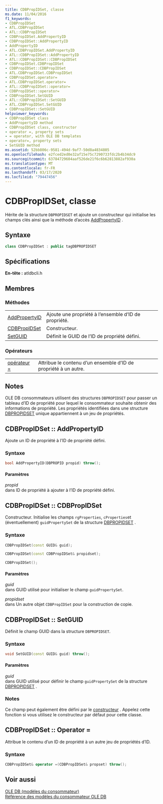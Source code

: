 ```yaml
---
title: CDBPropIDSet, classe
ms.date: 11/04/2016
f1_keywords:
- CDBPropIDSet
- ATL.CDBPropIDSet
- ATL::CDBPropIDSet
- CDBPropIDSet.AddPropertyID
- CDBPropIDSet::AddPropertyID
- AddPropertyID
- ATL.CDBPropIDSet.AddPropertyID
- ATL::CDBPropIDSet::AddPropertyID
- ATL::CDBPropIDSet::CDBPropIDSet
- CDBPropIDSet.CDBPropIDSet
- CDBPropIDSet::CDBPropIDSet
- ATL.CDBPropIDSet.CDBPropIDSet
- CDBPropIDSet.operator=
- ATL.CDBPropIDSet.operator=
- ATL::CDBPropIDSet::operator=
- CDBPropIDSet::operator=
- CDBPropIDSet.SetGUID
- ATL::CDBPropIDSet::SetGUID
- ATL.CDBPropIDSet.SetGUID
- CDBPropIDSet::SetGUID
helpviewer_keywords:
- CDBPropIDSet class
- AddPropertyID method
- CDBPropIDSet class, constructor
- operator =, property sets
- = operator, with OLE DB templates
- operator=, property sets
- SetGUID method
ms.assetid: 52bb806c-9581-494d-9af7-50d8a4834805
ms.openlocfilehash: e2fced2ed0e32af15e75c7290733fdc2b4b34dc9
ms.sourcegitcommit: 63784729604aaf526de21f6c6b62813882af930a
ms.translationtype: MT
ms.contentlocale: fr-FR
ms.lasthandoff: 03/17/2020
ms.locfileid: "79447456"
---
```

# <a name="cdbpropidset-class"></a>CDBPropIDSet, classe

Hérite de la structure `DBPROPIDSET` et ajoute un constructeur qui initialise les champs clés ainsi que la méthode d’accès [AddPropertyID](../../data/oledb/cdbpropidset-addpropertyid.md) .

## <a name="syntax"></a>Syntaxe

```cpp
class CDBPropIDSet : public tagDBPROPIDSET
```

## <a name="requirements"></a>Spécifications

**En-tête :** atldbcli.h

## <a name="members"></a>Membres

### <a name="methods"></a>Méthodes

|||
|-|-|
|[AddPropertyID](#addpropertyid)|Ajoute une propriété à l’ensemble d’ID de propriété.|
|[CDBPropIDSet](#cdbpropidset)|Constructeur.|
|[SetGUID](#setguid)|Définit le GUID de l’ID de propriété défini.|

### <a name="operators"></a>Opérateurs

|||
|-|-|
|[opérateur =](#op_equal)|Attribue le contenu d’un ensemble d’ID de propriété à un autre.|

## <a name="remarks"></a>Notes

OLE DB consommateurs utilisent des structures `DBPROPIDSET` pour passer un tableau d’ID de propriété pour lequel le consommateur souhaite obtenir des informations de propriété. Les propriétés identifiées dans une structure [DBPROPIDSET](/previous-versions/windows/desktop/ms717981(v=vs.85)) unique appartiennent à un jeu de propriétés.

## <a name="addpropertyid"></a>CDBPropIDSet :: AddPropertyID

Ajoute un ID de propriété à l’ID de propriété défini.

### <a name="syntax"></a>Syntaxe

```cpp
bool AddPropertyID(DBPROPID propid) throw();
```

#### <a name="parameters"></a>Paramètres

*propid*<br/>
dans ID de propriété à ajouter à l’ID de propriété défini.

## <a name="cdbpropidset"></a>CDBPropIDSet :: CDBPropIDSet

Constructeur. Initialise les champs `rgProperties`, `cProperties`et (éventuellement) `guidPropertySet` de la structure [DBPROPIDSET](/previous-versions/windows/desktop/ms717981(v=vs.85)) .

### <a name="syntax"></a>Syntaxe

```cpp
CDBPropIDSet(const GUID& guid);

CDBPropIDSet(const CDBPropIDSet& propidset);

CDBPropIDSet();
```

#### <a name="parameters"></a>Paramètres

*guid*<br/>
dans GUID utilisé pour initialiser le champ `guidPropertySet`.

*propidset*<br/>
dans Un autre objet `CDBPropIDSet` pour la construction de copie.

## <a name="setguid"></a>CDBPropIDSet :: SetGUID

Définit le champ GUID dans la structure `DBPROPIDSET`.

### <a name="syntax"></a>Syntaxe

```cpp
void SetGUID(const GUID& guid) throw();
```

#### <a name="parameters"></a>Paramètres

*guid*<br/>
dans GUID utilisé pour définir le champ `guidPropertySet` de la structure [DBPROPIDSET](/previous-versions/windows/desktop/ms717981(v=vs.85)) .

### <a name="remarks"></a>Notes

Ce champ peut également être défini par le [constructeur](../../data/oledb/cdbpropidset-cdbpropidset.md) . Appelez cette fonction si vous utilisez le constructeur par défaut pour cette classe.

## <a name="op_equal"></a>CDBPropIDSet :: Operator =

Attribue le contenu d’un ID de propriété à un autre jeu de propriétés d’ID.

### <a name="syntax"></a>Syntaxe

```cpp
CDBPropIDSet& operator =(CDBPropIDSet& propset) throw();
```

## <a name="see-also"></a>Voir aussi

[OLE DB (modèles du consommateur)](../../data/oledb/ole-db-consumer-templates-cpp.md)<br/>
[Référence des modèles du consommateur OLE DB](../../data/oledb/ole-db-consumer-templates-reference.md)